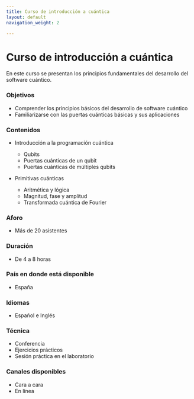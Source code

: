 ```yaml
---
title: Curso de introducción a cuántica
layout: default
navigation_weight: 2

---
```


# Curso de introducción a cuántica

En este curso se presentan los principios fundamentales del desarrollo del software cuántico.



### Objetivos
- Comprender los principios básicos del desarrollo de software cuántico
- Familiarizarse con las puertas cuánticas básicas y sus aplicaciones

### Contenidos
- Introducción a la programación cuántica
  - Qubits
  - Puertas cuánticas de un qubit
  - Puertas cuánticas de múltiples qubits
 
- Primitivas cuánticas
  - Aritmética y lógica
  - Magnitud, fase y amplitud
  - Transformada cuántica de Fourier

### Aforo
- Más de 20 asistentes

### Duración
- De 4 a 8 horas

### País en donde está disponible
- España

### Idiomas
- Español e Inglés

### Técnica
- Conferencia
- Ejercicios prácticos
- Sesión práctica en el laboratorio

### Canales disponibles
- Cara a cara
- En línea


